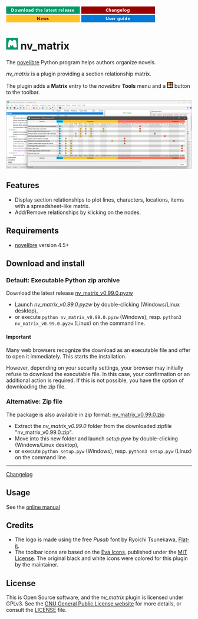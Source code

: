 [![Download the latest release](docs/img/download-button.png)](https://github.com/peter88213/nv_matrix/raw/main/dist/nv_matrix_v0.99.0.pyzw)
[![Changelog](docs/img/changelog-button.png)](docs/changelog.md)
[![News](docs/img/news-button.png)](https://github.com/peter88213/novelibre/discussions/1)
[![Online help](docs/img/help-button.png)](https://peter88213.github.io/nvhelp-en/nv_matrix/)


# ![M](icons/mLogo32.png) nv_matrix

The [novelibre](https://github.com/peter88213/novelibre/) Python program helps authors organize novels.  

*nv_matrix* is a plugin providing a section relationship matrix. 

The plugin adds a **Matrix** entry to the *novelibre* **Tools** menu and a 
![Matrix](src/icons/16/matrix.png) button to the toolbar.

![Screenshot](docs/Screenshots/screen01.png)

## Features

- Display section relationships to plot lines, characters, locations, items with a spreadsheet-like matrix.
- Add/Remove relationships by klicking on the nodes.

## Requirements

- [novelibre](https://github.com/peter88213/novelibre/) version 4.5+

## Download and install

### Default: Executable Python zip archive

Download the latest release [nv_matrix_v0.99.0.pyzw](https://github.com/peter88213/nv_matrix/raw/main/dist/nv_matrix_v0.99.0.pyzw)

- Launch *nv_matrix_v0.99.0.pyzw* by double-clicking (Windows/Linux desktop),
- or execute `python nv_matrix_v0.99.0.pyzw` (Windows), resp. `python3 nv_matrix_v0.99.0.pyzw` (Linux) on the command line.

#### Important

Many web browsers recognize the download as an executable file and offer to open it immediately. 
This starts the installation.

However, depending on your security settings, your browser may 
initially  refuse  to download the executable file. 
In this case, your confirmation or an additional action is required. 
If this is not possible, you have the option of downloading 
the zip file. 


### Alternative: Zip file

The package is also available in zip format: [nv_matrix_v0.99.0.zip](https://github.com/peter88213/nv_matrix/raw/main/dist/nv_matrix_v0.99.0.zip)

- Extract the *nv_matrix_v0.99.0* folder from the downloaded zipfile "nv_matrix_v0.99.0.zip".
- Move into this new folder and launch *setup.pyw* by double-clicking (Windows/Linux desktop), 
- or execute `python setup.pyw` (Windows), resp. `python3 setup.pyw` (Linux) on the command line.

---

[Changelog](docs/changelog.md)

## Usage

See the [online manual](https://peter88213.github.io/nvhelp-en/nv_matrix/)

## Credits

- The logo is made using the free *Pusab* font by Ryoichi Tsunekawa, [Flat-it](http://flat-it.com/).
- The toolbar icons are based on the [Eva Icons](https://akveo.github.io/eva-icons/#/), published under the [MIT License](http://www.opensource.org/licenses/mit-license.php). The original black and white icons were colored for this plugin by the maintainer. 

## License

This is Open Source software, and the *nv_matrix* plugin is licensed under GPLv3. See the
[GNU General Public License website](https://www.gnu.org/licenses/gpl-3.0.en.html) for more
details, or consult the [LICENSE](https://github.com/peter88213/nv_matrix/blob/main/LICENSE) file.
